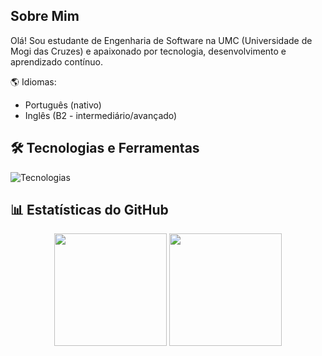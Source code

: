 ## Sobre Mim
Olá! Sou estudante de Engenharia de Software na UMC (Universidade de Mogi das Cruzes) e apaixonado por tecnologia, desenvolvimento e aprendizado contínuo.

🌎 Idiomas:
- Português (nativo)
- Inglês (B2 - intermediário/avançado)

## 🛠 Tecnologias e Ferramentas

![Tecnologias](https://skillicons.dev/icons?i=html,css,js,java,git,vscode&perline=6)

## 📊 Estatísticas do GitHub
<div align="center">
  <img height="180em" src="https://github-readme-stats.vercel.app/api/top-langs/?username=GabrielYYM&layout=compact&langs_count=8&theme=dracula" />
  <img height="180em" src="https://streak-stats.demolab.com?user=GabrielYYM&theme=dracula" />
</div>
